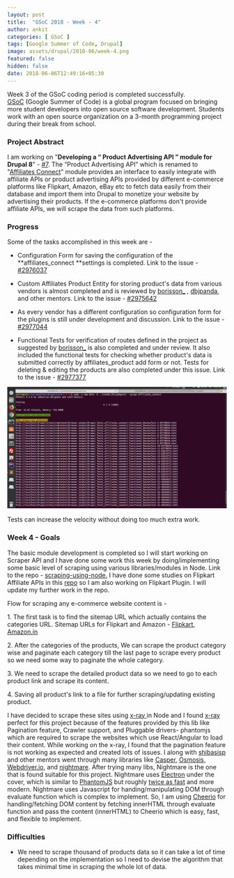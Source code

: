 ```yaml
---
layout: post
title:  "GSoC 2018 - Week - 4"
author: ankit
categories: [ GSoC ]
tags: [Google Summer of Code, Drupal]
image: assets/drupal/2018-06/week-4.png
featured: false
hidden: false
date: 2018-06-06T12:49:16+05:30
---
```


Week 3 of the GSoC coding period is completed successfully. [GSoC](https://summerofcode.withgoogle.com/) (Google Summer of Code) is a global program focused on bringing more student developers into open source software development. Students work with an open source organization on a 3-month programming project during their break from school.

### **Project Abstract**

I am working on "**Developing a “ Product Advertising API ” module for Drupal 8**" - [#7](https://groups.drupal.org/node/518074). The “Product Advertising API” which is renamed to "[Affiliates Connect](https://www.drupal.org/project/affiliates_connect)" module provides an interface to easily integrate with affiliate APIs or product advertising APIs provided by different e-commerce platforms like Flipkart, Amazon, eBay etc to fetch data easily from their database and import them into Drupal to monetize your website by advertising their products. If the e-commerce platforms don't provide affiliate APIs, we will scrape the data from such platforms.

### **Progress**

Some of the tasks accomplished in this week are -

- Configuration Form for saving the configuration of the **affiliates_connect **settings is completed. Link to the issue - [#2976037](https://www.drupal.org/project/affiliates_connect/issues/2976037)

- Custom Affiliates Product Entity for storing product's data from various vendors is almost completed and is reviewed by [borisson_](https://www.drupal.org/u/borisson_) , [dbjpanda](https://www.drupal.org/u/dbjpanda), and other mentors. Link to the issue - [#2975642](https://www.drupal.org/project/affiliates_connect/issues/2975642)

- As every vendor has a different configuration so configuration form for the plugins is still under development and discussion. Link to the issue - [#2977044](https://www.drupal.org/project/affiliates_connect/issues/2977044)

- Functional Tests for verification of routes defined in the project as suggested by [borisson_](https://www.drupal.org/u/borisson_) is also completed and under review. It also included the functional tests for checking whether product's data is submitted correctly by affiliates_product add form or not. Tests for deleting & editing the products are also completed under this issue. Link to the issue - [#2977377](https://www.drupal.org/project/affiliates_connect/issues/2977377)

![Tests](/assets/drupal/inline-images/Screenshot%20from%202018-06-06%2016-42-50_0.png)

Tests can increase the velocity without doing too much extra work.

### **Week 4 - Goals**

The basic module development is completed so I will start working on Scraper API and I have done some work this week by doing/implementing some basic level of scraping using various libraries/modules in Node. Link to the repo - [scraping-using-node.](https://github.com/ankitjain28may/scraping-using-node) I have done some studies on Flipkart Affiliate APIs in this [repo](https://github.com/ankitjain28may/flipkartAffiliate) so I am also working on Flipkart Plugin. I will update my further work in the repo.

Flow for scraping any e-commerce website content is -

1\. The first task is to find the sitemap URL which actually contains the categories URL. Sitemap URLs for Flipkart and Amazon - [Flipkart](https://www.flipkart.com/sitemap), [Amazon.in](https://www.amazon.in/gp/site-directory)

2\. After the categories of the products, We can scrape the product category wise and paginate each category till the last page to scrape every product so we need some way to paginate the whole category.

3\. We need to scrape the detailed product data so we need to go to each product link and scrape its content.

4\. Saving all product's link to a file for further scraping/updating existing product.

I have decided to scrape these sites using [x-ray ](https://github.com/matthewmueller/x-ray)in Node and I found [x-ray](https://github.com/matthewmueller/x-ray) perfect for this project because of the features provided by this lib like Pagination feature, Crawler support, and Pluggable drivers- phantomjs which are required to scrape the websites which use React/Angular to load their content. While working on the x-ray, I found that the pagination feature is not working as expected and created lots of issues. I along with [shibasisp](https://www.drupal.org/u/shibasisp) and other mentors went through many libraries like [Casper](https://github.com/SpookyJS/SpookyJS), [Osmosis,](https://github.com/rchipka/node-osmosis) [Webdriver.io](https://github.com/webdriverio/webdriverio/), and [nightmare](https://github.com/segmentio/nightmare). After trying many libs, Nightmare is the one that is found suitable for this project. Nightmare uses [Electron](http://electron.atom.io/) under the cover, which is similar to [PhantomJS](http://phantomjs.org/) but roughly [twice as fast](https://github.com/segmentio/nightmare/issues/484#issuecomment-184519591) and more modern. Nightmare uses Javascript for handing/manipulating DOM through evaluate function which is complex to implement. So, I am using [Cheerio](https://github.com/cheeriojs/cheerio) for handling/fetching DOM content by fetching innerHTML through evaluate function and pass the content (innerHTML) to Cheerio which is easy, fast, and flexible to implement.

### **Difficulties**

- We need to scrape thousand of products data so it can take a lot of time depending on the implementation so I need to devise the algorithm that takes minimal time in scraping the whole lot of data.
